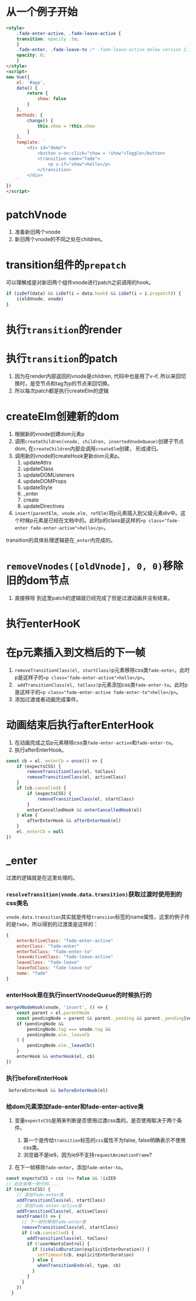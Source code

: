 # 从一个例子开始
```html
<style>
    .fade-enter-active, .fade-leave-active {
    transition: opacity .5s;
    }
    .fade-enter, .fade-leave-to /* .fade-leave-active below version 2.1.8 */ {
    opacity: 0;
    }
</style>
<script>
new Vue({
    el: '#app',
    data() {
        return {
            show: false
        }
    },
    methods: {
        change() {
            this.show = !this.show
        }
    },
    template: `
        <div id="demo">
            <button v-on:click="show = !show">Toggle</button>
            <transition name="fade">
                <p v-if="show">hello</p>
            </transition>
        </div>
    `
})
</script>
```

# patchVnode
1. 准备新旧两个vnode
2. 新旧两个vnode的不同之处在children。

# transition组件的`prepatch`
可以理解成是对新旧两个组件vnode进行patch之前调用的hook。
```js
if (isDef(data) && isDef(i = data.hook) && isDef(i = i.prepatch)) {
    i(oldVnode, vnode)
}
```

# 执行`transition`的render
# 执行`transition`的patch
1. 因为在render内部返回的vnode是children, 代码中也是用了v-if, 所以来回切换时，是空节点和tag为p的节点来回切换。
2. 所以每次patch都是执行createElm的逻辑

# createElm创建新的dom
1. 根据新的vnode创建dom元素p
2. 调用`createChildren(vnode, children, insertedVnodeQueue)`创建子节点dom, 在`createChildren`内部会调用`createElm`创建， 形成递归。
3. 调用新的vnode的createHook更新dom元素p。
    1. updateAttrs
    2. updateClass
    3. updateDOMListeners
    4. updateDOMProps
    5. updateStyle
    6. _enter
    7. create
    8. updateDirectives
4. `insert(parentElm, vnode.elm, refElm)`将p元素插入到父级元素div中。这个时候p元素是已经在文档中的。此时p的class是这样的`<p class="fade-enter fade-enter-active">hello</p>`。

transition的具体处理逻辑是在`_enter`内完成的。

# `removeVnodes([oldVnode], 0, 0)`移除旧的dom节点
1. 直接移除
到这里patch的逻辑就已经完成了但是过渡动画并没有结束。

# 执行enterHooK

# 在p元素插入到文档后的下一帧
1. `removeTransitionClass(el, startClass)`p元素移除css类`fade-enter`。此时p是这样子的`<p class="fade-enter-active">hello</p>`。
2. ` addTransitionClass(el, toClass)`p元素添加css类`fade-enter-to`。此时p是这样子的`<p class="fade-enter-active fade-enter-to">hello</p>`。
3. 添加过渡或者动画完成事件。

# 动画结束后执行afterEnterHook
1. 在动画完成之后p元素移除css类`fade-enter-active`和`fade-enter-to`。
2. 执行afterEnterHook。
```js
const cb = el._enterCb = once(() => {
    if (expectsCSS) {
        removeTransitionClass(el, toClass)
        removeTransitionClass(el, activeClass)
    }
    if (cb.cancelled) {
        if (expectsCSS) {
            removeTransitionClass(el, startClass)
        }
        enterCancelledHook && enterCancelledHook(el)
    } else {
        afterEnterHook && afterEnterHook(el)
    }
    el._enterCb = null
})
```









# _enter
过渡的逻辑就是在这里处理的。
### `resolveTransition(vnode.data.transition)`获取过渡时使用到的css类名
`vnode.data.transition`其实就是传给`transiion`标签的name属性，这里的例子传的是`fade`，所以得到的过渡类是这样的：
```js
{
    enterActiveClass: "fade-enter-active"
    enterClass: "fade-enter"
    enterToClass: "fade-enter-to"
    leaveActiveClass: "fade-leave-active"
    leaveClass: "fade-leave"
    leaveToClass: "fade-leave-to"
    name: "fade"
}
```

### enterHook是在执行insertVnodeQueue的时候执行的
```js
mergeVNodeHook(vnode, 'insert', () => {
    const parent = el.parentNode
    const pendingNode = parent && parent._pending && parent._pending[vnode.key]
    if (pendingNode &&
        pendingNode.tag === vnode.tag &&
        pendingNode.elm._leaveCb
    ) {
        pendingNode.elm._leaveCb()
    }
    enterHook && enterHook(el, cb)
})
```

### 执行beforeEnterHook
```js
 beforeEnterHook && beforeEnterHook(el)
```

### 给dom元素添加fade-enter和fade-enter-active类
1. 变量`expectsCSS`是用来判断是否使用过渡css类的。是否使用取决于两个条件。
    1. 第一个是传给`transition`标签的`css`属性不为false, false明确表示不使用css类。
    2. 浏览器不是ie9，因为ie9不支持`requestAnimationFrame`?

2. 在下一帧移除`fade-enter`，添加`fade-enter-to`。
```js
const expectsCSS = css !== false && !isIE9
// 此处省略一些代码....
if (expectsCSS) {
    // 添加fade-enter类
    addTransitionClass(el, startClass)
    // 添加fade-enter-active类
    addTransitionClass(el, activeClass)
    nextFrame(() => {
      // 下一帧时移除fade-enter类
      removeTransitionClass(el, startClass)
      if (!cb.cancelled) {
        addTransitionClass(el, toClass)
        if (!userWantsControl) {
          if (isValidDuration(explicitEnterDuration)) {
            setTimeout(cb, explicitEnterDuration)
          } else {
            whenTransitionEnds(el, type, cb)
          }
        }
      }
    })
  }
```






